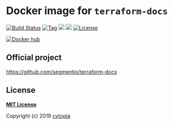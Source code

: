 # Docker image for `terraform-docs`

[![Build Status](https://travis-ci.com/cytopia/docker-terraform-docs.svg?branch=master)](https://travis-ci.com/cytopia/docker-terraform-docs)
[![Tag](https://img.shields.io/github/tag/cytopia/docker-terraform-docs.svg)](https://github.com/cytopia/docker-terraform-docs/releases)
[![](https://images.microbadger.com/badges/version/cytopia/terraform-docs.svg)](https://microbadger.com/images/cytopia/terraform-docs "terraform-docs")
[![](https://images.microbadger.com/badges/image/cytopia/terraform-docs.svg)](https://microbadger.com/images/cytopia/terraform-docs "terraform-docs")
[![License](https://img.shields.io/badge/license-MIT-%233DA639.svg)](https://opensource.org/licenses/MIT)


[![Docker hub](http://dockeri.co/image/cytopia/terraform-docs)](https://hub.docker.com/r/cytopia/terraform-docs)

## Official project

https://github.com/segmentio/terraform-docs


## License

**[MIT License](LICENSE)**

Copyright (c) 2019 [cytopia](https://github.com/cytopia)

